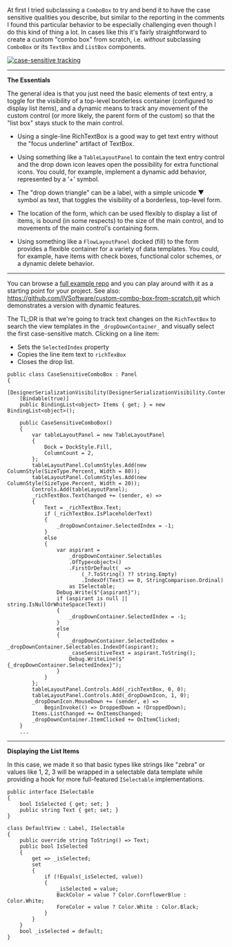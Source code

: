 ﻿
At first I tried subclassing a `ComboBox` to try and bend it to have the case sensitive qualities you describe, but similar to the reporting in the comments I found this particular behavior to be especially challenging even though I do this kind of thing a lot. In cases like this it's fairly straightforward to create a custom "combo box" from scratch, i.e. _without_ subclassing `ComboBox` or its `TextBox` and `ListBox` components.


[![case-sensitive tracking][1]][1]

___

**The Essentials**

The general idea is that you just need the basic elements of text entry, a toggle for the visibility of a top-level borderless container (configured to display list items), and a dynamic means to track any movement of the custom control (or more likely, the parent form of the custom) so that the "list box" stays stuck to the main control.

- Using a single-line RichTextBox is a good way to get text entry without the "focus underline" artifact of TextBox. 

- Using something like a `TableLayoutPanel` to contain the text entry control and the drop down icon leaves open the possibility for extra functional icons. You could, for example, implement a dynamic add behavior, represented by a '+' symbol.

- The "drop down triangle" can be a label, with a simple unicode ▼ symbol as text, that toggles the visibility of a borderless, top-level form.

- The location of the form, which can be used flexibly to display a list of items, is bound (in some respects) to the size of the main control, and to movements of the main control's containing form.

- Using something like a `FlowLayoutPanel` docked (fill) to the form provides a flexible container for a variety of data templates. You could, for example, have items with check boxes, functional color schemes, or a dynamic delete behavior.

___

You can browse a [full example repo](https://github.com/IVSoftware/custom-case-sensitive-combo-box-from-scratch.git) and you can play around with it as a starting point for your project. See also: https://github.com/IVSoftware/custom-combo-box-from-scratch.git which demonstrates a version with dynamic features.

The TL;DR is that we're going to track text changes on the `RichTextBox` to search the view templates in the `_dropDownContainer_` and visually select the first case-sensitive match. Clicking on a line item:

- Sets the `SelectedIndex` property
- Copies the line item text to `richTexBox`
- Closes the drop list.

~~~
public class CaseSensitiveComboBox : Panel
{
    [DesignerSerializationVisibility(DesignerSerializationVisibility.Content)]
    [Bindable(true)]
    public BindingList<object> Items { get; } = new BindingList<object>();

    public CaseSensitiveComboBox()
    {
        var tableLayoutPanel = new TableLayoutPanel
        {
            Dock = DockStyle.Fill,
            ColumnCount = 2,
        };
        tableLayoutPanel.ColumnStyles.Add(new ColumnStyle(SizeType.Percent, Width = 80));
        tableLayoutPanel.ColumnStyles.Add(new ColumnStyle(SizeType.Percent, Width = 20));
        Controls.Add(tableLayoutPanel);
        _richTextBox.TextChanged += (sender, e) =>
        {
            Text = _richTextBox.Text;
            if (_richTextBox.IsPlaceholderText)
            {
                _dropDownContainer.SelectedIndex = -1;
            }
            else
            {
                var aspirant =
                    _dropDownContainer.Selectables
                    .OfType<object>()
                    .FirstOrDefault(_ =>
                        (_?.ToString() ?? string.Empty)
                        .IndexOf(Text) == 0, StringComparison.Ordinal)
                    as ISelectable;
                Debug.Write($"{aspirant}");
                if (aspirant is null || string.IsNullOrWhiteSpace(Text))
                {
                    _dropDownContainer.SelectedIndex = -1;
                }
                else
                {
                    _dropDownContainer.SelectedIndex = _dropDownContainer.Selectables.IndexOf(aspirant);
                    _caseSensitiveText = aspirant.ToString();
                    Debug.WriteLine($" {_dropDownContainer.SelectedIndex}");
                }
            }
        };
        tableLayoutPanel.Controls.Add(_richTextBox, 0, 0);
        tableLayoutPanel.Controls.Add(_dropDownIcon, 1, 0);
        _dropDownIcon.MouseDown += (sender, e) =>
            BeginInvoke(() => DroppedDown = !DroppedDown);
        Items.ListChanged += OnItemsChanged;
        _dropDownContainer.ItemClicked += OnItemClicked;
    }
    ...
 ~~~

 ___

 **Displaying the List Items**

 In this case, we made it so that basic types like strings like "zebra" or values like 1, 2, 3 will be wrapped in a selectable data template while providing a hook for more full-featured `ISelectable` implementations.

~~~ 
public interface ISelectable
{
    bool IsSelected { get; set; }
    public string Text { get; set; }
}

class DefaultView : Label, ISelectable
{
    public override string ToString() => Text;
    public bool IsSelected
    {
        get => _isSelected;
        set
        {
            if (!Equals(_isSelected, value))
            {
                _isSelected = value;
                BackColor = value ? Color.CornflowerBlue : Color.White;
                ForeColor = value ? Color.White : Color.Black;
            }
        }
    }
    bool _isSelected = default;
}
~~~




  [1]: https://i.sstatic.net/WzDhxzwX.png